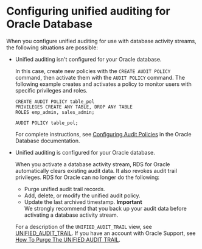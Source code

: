 # Configuring unified auditing for Oracle Database<a name="DBActivityStreams.configuring-auditing"></a>

When you configure unified auditing for use with database activity streams, the following situations are possible:
+ Unified auditing isn't configured for your Oracle database\.

  In this case, create new policies with the `CREATE AUDIT POLICY` command, then activate them with the `AUDIT POLICY` command\. The following example creates and activates a policy to monitor users with specific privileges and roles\.

  ```
  CREATE AUDIT POLICY table_pol
  PRIVILEGES CREATE ANY TABLE, DROP ANY TABLE
  ROLES emp_admin, sales_admin;
  
  AUDIT POLICY table_pol;
  ```

  For complete instructions, see [Configuring Audit Policies](https://docs.oracle.com/en/database/oracle/oracle-database/19/dbseg/configuring-audit-policies.html#GUID-22CDB667-5AA2-4051-A262-FBD0236763CB) in the Oracle Database documentation\.
+ Unified auditing is configured for your Oracle database\.

  When you activate a database activity stream, RDS for Oracle automatically clears existing audit data\. It also revokes audit trail privileges\. RDS for Oracle can no longer do the following:
  + Purge unified audit trail records\.
  + Add, delete, or modify the unified audit policy\.
  + Update the last archived timestamp\.
**Important**  
We strongly recommend that you back up your audit data before activating a database activity stream\.

  For a description of the `UNIFIED_AUDIT_TRAIL` view, see [UNIFIED\_AUDIT\_TRAIL](https://docs.oracle.com/database/121/REFRN/GUID-B7CE1C02-2FD4-47D6-80AA-CF74A60CDD1D.htm#REFRN29162)\. If you have an account with Oracle Support, see [How To Purge The UNIFIED AUDIT TRAIL](https://support.oracle.com/knowledge/Oracle%20Database%20Products/1582627_1.html)\.